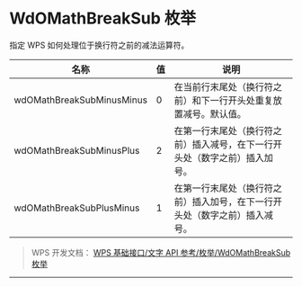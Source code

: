 # WdOMathBreakSub 枚举

指定 WPS 如何处理位于换行符之前的减法运算符。

| 名称                      | 值  | 说明                                                                       |
|---------------------------|-----|----------------------------------------------------------------------------|
| wdOMathBreakSubMinusMinus | 0   | 在当前行末尾处（换行符之前）和下一行开头处重复放置减号。默认值。           |
| wdOMathBreakSubMinusPlus  | 2   | 在第一行末尾处（换行符之前）插入减号，在下一行开头处（数字之前）插入加号。 |
| wdOMathBreakSubPlusMinus  | 1   | 在第一行末尾处（换行符之前）插入加号，在下一行开头处（数字之前）插入减号。 |

> WPS 开发文档： [WPS 基础接口/文字 API 参考/枚举/WdOMathBreakSub 枚举](https://qn.cache.wpscdn.cn/encs/doc/office_v19/topics/WPS%20%E5%9F%BA%E7%A1%80%E6%8E%A5%E5%8F%A3/%E6%96%87%E5%AD%97%20API%20%E5%8F%82%E8%80%83/%E6%9E%9A%E4%B8%BE/WdOMathBreakSub%20%E6%9E%9A%E4%B8%BE.html)

------------------------------------------------------------------------

